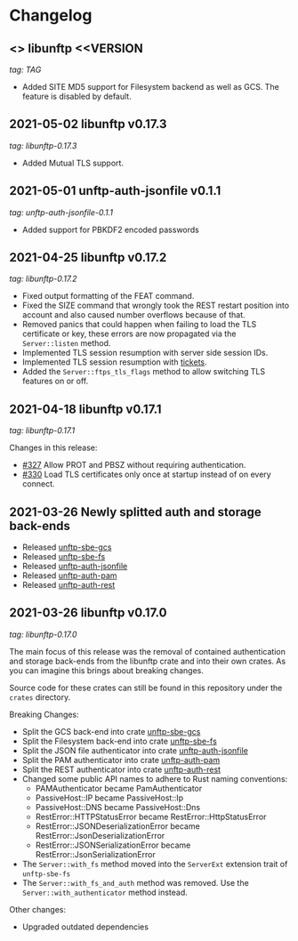 # Changelog

## <<DATE>> libunftp <<VERSION

_tag: TAG_

- Added SITE MD5 support for Filesystem backend as well as GCS. The feature is disabled by default.

## 2021-05-02 libunftp v0.17.3

_tag: libunftp-0.17.3_

- Added Mutual TLS support.

## 2021-05-01 unftp-auth-jsonfile v0.1.1

_tag: unftp-auth-jsonfile-0.1.1_

- Added support for PBKDF2 encoded passwords

## 2021-04-25 libunftp v0.17.2

_tag: libunftp-0.17.2_

- Fixed output formatting of the FEAT command.
- Fixed the SIZE command that wrongly took the REST restart position into account and also caused number overflows 
  because of that.
- Removed panics that could happen when failing to load the TLS certificate or key, these errors are now propagated via 
  the `Server::listen` method.
- Implemented TLS session resumption with server side session IDs.
- Implemented TLS session resumption with [tickets](https://tools.ietf.org/html/rfc5077).  
- Added the `Server::ftps_tls_flags` method to allow switching TLS features on or off.

## 2021-04-18 libunftp v0.17.1

_tag: libunftp-0.17.1_

Changes in this release:

- [#327](https://github.com/bolcom/libunftp/issues/327) Allow PROT and PBSZ without requiring authentication.
- [#330](https://github.com/bolcom/libunftp/pull/330) Load TLS certificates only once at startup instead of on every connect.

## 2021-03-26 Newly splitted auth and storage back-ends

- Released [unftp-sbe-gcs](https://crates.io/crates/unftp-sbe-gcs)
- Released [unftp-sbe-fs](https://crates.io/crates/unftp-sbe-fs)
- Released [unftp-auth-jsonfile](https://crates.io/crates/unftp-auth-jsonfile)
- Released [unftp-auth-pam](https://crates.io/crates/unftp-auth-pam)
- Released [unftp-auth-rest](https://crates.io/crates/unftp-auth-rest)

## 2021-03-26 libunftp v0.17.0

_tag: libunftp-0.17.0_


The main focus of this release was the removal of contained authentication and storage back-ends from the libunftp crate 
and into their own crates. As you can imagine this brings about breaking changes.

Source code for these crates can still be found in this repository under the `crates` directory.

Breaking Changes:

- Split the GCS back-end into crate [unftp-sbe-gcs](https://crates.io/crates/unftp-sbe-gcs)
- Split the Filesystem back-end into crate [unftp-sbe-fs](https://crates.io/crates/unftp-sbe-fs)
- Split the JSON file authenticator into crate [unftp-auth-jsonfile](https://crates.io/crates/unftp-auth-jsonfile)
- Split the PAM authenticator into crate [unftp-auth-pam](https://crates.io/crates/unftp-auth-pam)
- Split the REST authenticator into crate [unftp-auth-rest](https://crates.io/crates/unftp-auth-rest)
- Changed some public API names to adhere to Rust naming conventions:
  - PAMAuthenticator became PamAuthenticator
  - PassiveHost::IP became PassiveHost::Ip
  - PassiveHost::DNS became PassiveHost::Dns
  - RestError::HTTPStatusError became RestError::HttpStatusError
  - RestError::JSONDeserializationError became RestError::JsonDeserializationError
  - RestError::JSONSerializationError became RestError::JsonSerializationError
- The `Server::with_fs` method moved into the `ServerExt` extension trait of `unftp-sbe-fs`
- The `Server::with_fs_and_auth` method was removed. Use the `Server::with_authenticator` method instead.


Other changes:

- Upgraded outdated dependencies
